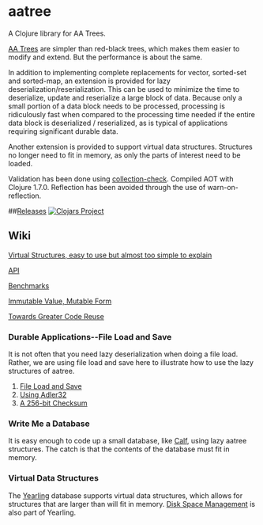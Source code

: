 # aatree

A Clojure library for AA Trees.

[AA Trees](https://en.wikipedia.org/wiki/AA_tree) 
are simpler than red-black trees,
which makes them easier to modify and extend.
But the performance is about the same.

In addition to implementing complete replacements for vector, sorted-set 
and sorted-map, an extension is
provided for lazy deserialization/reserialization.
This can be used to minimize the time to deserialize, update and reserialize
a large block of data. Because only a small portion of a data block
needs to be processed, processing is ridiculously fast when compared to
the processing time needed if the entire data block is deserialized / reserialized,
as is typical of applications requiring significant durable data.

Another extension is provided to support virtual data structures.
Structures no longer need to fit in memory, as only the parts of interest need to be
loaded.

Validation has been done using 
[collection-check](https://github.com/ztellman/collection-check).
Compiled AOT with Clojure 1.7.0. Reflection has been avoided through the
use of warn-on-reflection.

##[Releases](https://github.com/laforge49/aatree/releases)
[![Clojars Project](http://clojars.org/aatree/latest-version.svg)](http://clojars.org/aatree)

## Wiki

[Virtual Structures, easy to use but almost too simple to explain](https://github.com/laforge49/aatree/wiki/Virtual-Structures,-easy-to-use-but-almost-too-simple-to-explain)

[API](https://github.com/laforge49/aatree/wiki/API)

[Benchmarks](https://github.com/laforge49/aatree/wiki/Benchmarks)

[Immutable Value, Mutable Form](https://github.com/laforge49/aatree/wiki/Immutable-Value,-Mutable-Form)

[Towards Greater Code Reuse](https://github.com/laforge49/aatree/wiki/Towards-Greater-Code-Reuse)

### Durable Applications--File Load and Save

It is not often that you need lazy deserialization when doing a file load. 
Rather, we are using file load and save here to illustrate how to use the lazy 
structures of aatree. 

1. [File Load and Save](https://github.com/laforge49/aatree/wiki/File-Load-and-Save)
1. [Using Adler32](https://github.com/laforge49/aatree/wiki/Using-Adler32)
1. [A 256-bit Checksum](https://github.com/laforge49/aatree/wiki/A-256-Bit-Checksum)

### Write Me a Database

It is easy enough to code up a small database, like
[Calf](https://github.com/laforge49/aatree/wiki/Calf),
using lazy aatree structures.
The catch is that the contents of the database must fit in memory.

### Virtual Data Structures

The [Yearling](https://github.com/laforge49/aatree/wiki/Yearling) database
supports virtual data structures, which allows for structures 
that are larger than will fit in memory.
[Disk Space Management](https://github.com/laforge49/aatree/wiki/Disk-Space-Management)
is also part of Yearling.
